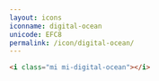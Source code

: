 ```yaml
---
layout: icons
iconname: digital-ocean
unicode: EFC8
permalink: /icon/digital-ocean/
---
```


``` html
<i class="mi mi-digital-ocean"></i>
```
